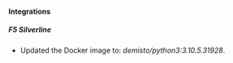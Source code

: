 #### Integrations
##### F5 Silverline
- Updated the Docker image to: *demisto/python3:3.10.5.31928*.
